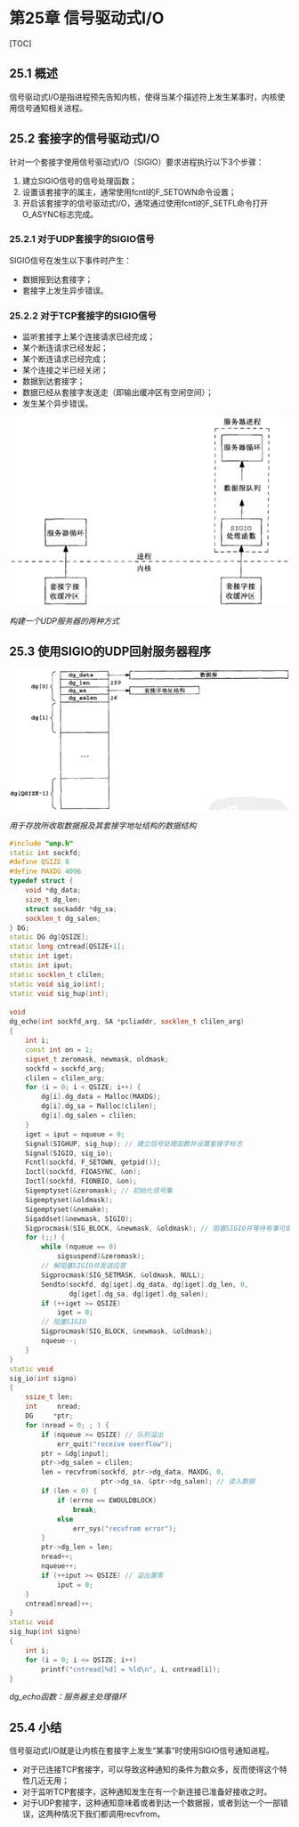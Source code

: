 # 第25章 信号驱动式I/O

[TOC]



## 25.1 概述

信号驱动式I/O是指进程预先告知内核，使得当某个描述符上发生某事时，内核使用信号通知相关进程。



## 25.2 套接字的信号驱动式I/O

针对一个套接字使用信号驱动式I/O（SIGIO）要求进程执行以下3个步骤：

1. 建立SIGIO信号的信号处理函数；
2. 设置该套接字的属主，通常使用fcntl的F_SETOWN命令设置；
3. 开启该套接字的信号驱动式I/O，通常通过使用fcntl的F_SETFL命令打开O_ASYNC标志完成。

### 25.2.1 对于UDP套接字的SIGIO信号

SIGIO信号在发生以下事件时产生：

- 数据报到达套接字；
- 套接字上发生异步错误。

### 25.2.2 对于TCP套接字的SIGIO信号

- 监听套接字上某个连接请求已经完成；
- 某个断连请求已经发起；
- 某个断连请求已经完成；
- 某个连接之半已经关闭；
- 数据到达套接字；
- 数据已经从套接字发送走（即输出缓冲区有空闲空间）；
- 发生某个异步错误。

![25_1](res/25_1.png)

*构建一个UDP服务器的两种方式*



## 25.3 使用SIGIO的UDP回射服务器程序

![25_3](res/25_3.png)

*用于存放所收取数据报及其套接字地址结构的数据结构*

```c++
#include "unp.h"
static int sockfd;
#define QSIZE 8
#define MAXDG 4096
typedef struct {
    void *dg_data;
    size_t dg_len;
    struct sockaddr *dg_sa;
    socklen_t dg_salen;
} DG;
static DG dg[QSIZE];
static long cntread[QSIZE+1];
static int iget;
static int iput;
static socklen_t clilen;
static void sig_io(int);
static void sig_hup(int);

void 
dg_echo(int sockfd_arg, SA *pcliaddr, socklen_t clilen_arg)
{
    int i;
    const int on = 1;
    sigset_t zeromask, newmask, oldmask;
    sockfd = sockfd_arg;
    clilen = clilen_arg;
    for (i = 0; i < QSIZE; i++) {
        dg[i].dg_data = Malloc(MAXDG);
        dg[i].dg_sa = Malloc(clilen);
        dg[i].dg_salen = clilen;
    }
    iget = iput = nqueue = 0;
    Signal(SIGHUP, sig_hup); // 建立信号处理函数并设置套接字标志
    Signal(SIGIO, sig_io);
    Fcntl(sockfd, F_SETOWN, getpid());
    Ioctl(sockfd, FIOASYNC, &on);
    Ioctl(sockfd, FIONBIO, &on);
    Sigemptyset(&zeromask); // 初始化信号集
    Sigemptyset(&oldmask);
    Sigemptyset(&nemake);
    Sigaddset(&newmask, SIGIO);
    Sigprocmask(SIG_BLOCK, &newmask, &oldmask); // 阻塞SIGIO并等待有事可做
    for (;;) {
        while (nqueue == 0)
            sigsuspend(&zeromask);
        // 解阻塞SIGIO并发送应答
        Sigprocmask(SIG_SETMASK, &oldmask, NULL);
        Sendto(sockfd, dg[iget].dg_data, dg[iget].dg_len, 0,
               dg[iget].dg_sa, dg[iget].dg_salen);
        if (++iget >= QSIZE)
            iget = 0;
        // 阻塞SIGIO
        Sigprocmask(SIG_BLOCK, &newmask, &oldmask);
        nqueue--;
    }
}
static void 
sig_io(int signo)
{
    ssize_t len;
    int     nread;
    DG     *ptr;
    for (nread = 0; ; ) {
        if (nqueue >= QSIZE) // 队列溢出
            err_quit("receive overflow");
        ptr = &dg[input];
        ptr->dg_salen = clilen;
        len = recvfrom(sockfd, ptr->dg_data, MAXDG, 0,
                       ptr->dg_sa, &ptr->dg_salen); // 读入数据
        if (len < 0) {
            if (errno == EWOULDBLOCK)
                break;
            else
                err_sys("recvfrom error");
        }
        ptr->dg_len = len;
        nread++;
        nqueue++;
        if (++iput >= QSIZE) // 溢出置零
            iput = 0;
    }
    cntread[nread]++;
}
static void 
sig_hup(int signo)
{
    int i;
    for (i = 0; i <= QSIZE; i++)
        printf("cntread[%d] = %ld\n", i, cntread[i]);
}
```

*dg_echo函数：服务器主处理循环*



## 25.4 小结

信号驱动式I/O就是让内核在套接字上发生“某事”时使用SIGIO信号通知进程。

- 对于已连接TCP套接字，可以导致这种通知的条件为数众多，反而使得这个特性几近无用；
- 对于监听TCP套接字，这种通知发生在有一个新连接已准备好接收之时。
- 对于UDP套接字，这种通知意味着或者到达一个数据报，或者到达一个一部错误，这两种情况下我们都调用recvfrom。
